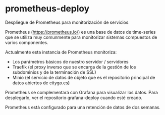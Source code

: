 # prometheus-deploy
Despliegue de Prometheus para monitorización de servicios

Prometheus (https://prometheus.io/) es una base de datos de time-series que se utiliza muy comunmente para monitorizar sistemas compuestos de varios componentes. 

Actualmente esta instancia de Prometheus monitoriza: 

- Los parámetros básicos de nuestro servidor / servidores
- Traefik (el proxy inverso que se encarga de la gestión de los subdominios y de la terminación de SSL)
- Minio (el servicio de datos de objeto que es el repositorio principal de datos abiertos de citygo.es)

Prometheus se complementará con Grafana para visualizar los datos. Para desplegarlo, ver el repositorio grafana-deploy cuando esté creado. 

Prometheus está configurado para una retención de datos de dos semanas. 
